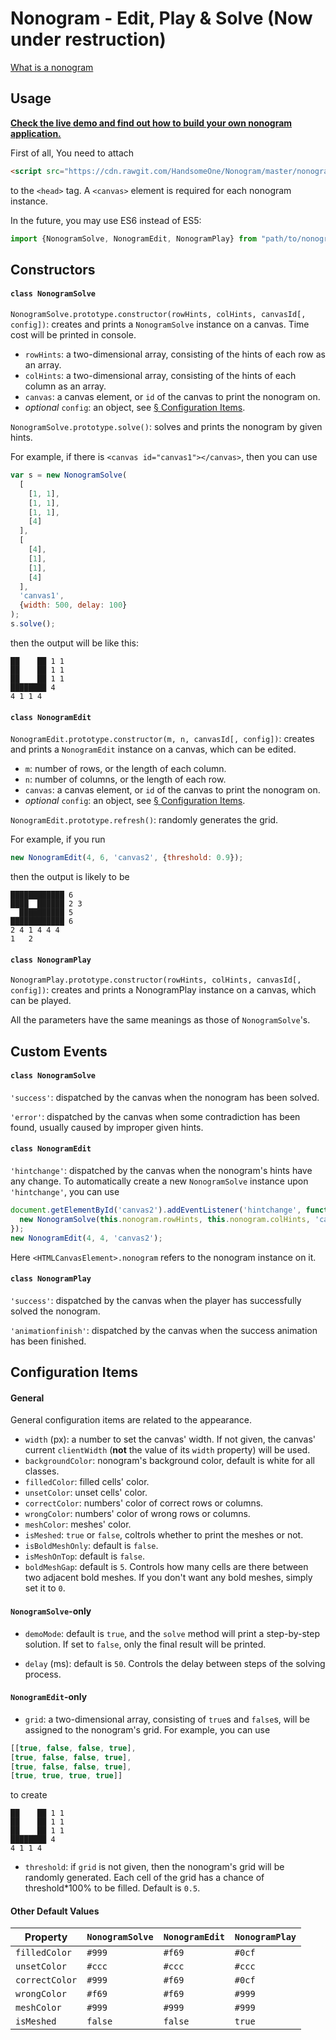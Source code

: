 # Nonogram - Edit, Play & Solve (Now under restruction)

[What is a nonogram](https://en.wikipedia.org/wiki/Nonogram)

## Usage

[**Check the live demo and find out how to build your own nonogram application.**](https://handsomeone.github.io/Nonogram)

First of all, You need to attach

```html
<script src="https://cdn.rawgit.com/HandsomeOne/Nonogram/master/nonogram.js"></script>
```

to the `<head>` tag. A `<canvas>` element is required for each nonogram instance.

In the future, you may use ES6 instead of ES5:
```javascript
import {NonogramSolve, NonogramEdit, NonogramPlay} from "path/to/nonogram.es6.js";
```

## Constructors

#### `class NonogramSolve`

`NonogramSolve.prototype.constructor(rowHints, colHints, canvasId[, config])`: creates and prints a `NonogramSolve` instance on a canvas. Time cost will be printed in console.

- `rowHints`: a two-dimensional array, consisting of the hints of each row as an array.
- `colHints`: a two-dimensional array, consisting of the hints of each column as an array.
- `canvas`: a canvas element, or `id` of the canvas to print the nonogram on.
- *optional* `config`: an object, see [§ Configuration Items](#configuration-items).

`NonogramSolve.prototype.solve()`: solves and prints the nonogram by given hints.

For example, if there is `<canvas id="canvas1"></canvas>`, then you can use
```javascript
var s = new NonogramSolve(
  [
    [1, 1],
    [1, 1],
    [1, 1],
    [4]
  ],
  [
    [4],
    [1],
    [1],
    [4]
  ],
  'canvas1',
  {width: 500, delay: 100}
);
s.solve();
```
then the output will be like this:
```
██    ██ 1 1
██    ██ 1 1
██    ██ 1 1
████████ 4
4 1 1 4
```

#### `class NonogramEdit`

`NonogramEdit.prototype.constructor(m, n, canvasId[, config])`: creates and prints a `NonogramEdit` instance on a canvas, which can be edited.

- `m`: number of rows, or the length of each column.
- `n`: number of columns, or the length of each row.
- `canvas`: a canvas element, or `id` of the canvas to print the nonogram on.
- *optional* `config`: an object, see [§ Configuration Items](#configuration-items).

`NonogramEdit.prototype.refresh()`: randomly generates the grid.

For example, if you run
```javascript
new NonogramEdit(4, 6, 'canvas2', {threshold: 0.9});
```
then the output is likely to be
```
████████████ 6
████  ██████ 2 3
  ██████████ 5
████████████ 6
2 4 1 4 4 4
1   2
```

#### `class NonogramPlay`

`NonogramPlay.prototype.constructor(rowHints, colHints, canvasId[, config])`: creates and prints a NonogramPlay instance on a canvas, which can be played.

All the parameters have the same meanings as those of `NonogramSolve`'s.

## Custom Events

#### `class NonogramSolve`

`'success'`: dispatched by the canvas when the nonogram has been solved.

`'error'`: dispatched by the canvas when some contradiction has been found, usually caused by improper given hints.

#### `class NonogramEdit`

`'hintchange'`: dispatched by the canvas when the nonogram's hints have any change. To automatically create a new `NonogramSolve` instance upon `'hintchange'`, you can use
```javascript
document.getElementById('canvas2').addEventListener('hintchange', function () {
  new NonogramSolve(this.nonogram.rowHints, this.nonogram.colHints, 'canvas1').solve();
});
new NonogramEdit(4, 4, 'canvas2');
```
Here `<HTMLCanvasElement>.nonogram` refers to the nonogram instance on it.

#### `class NonogramPlay`

`'success'`: dispatched by the canvas when the player has successfully solved the nonogram.

`'animationfinish'`: dispatched by the canvas when the success animation has been finished.

## Configuration Items

#### General

General configuration items are related to the appearance.
- `width` (px): a number to set the canvas' width. If not given, the canvas' current `clientWidth` (**not** the value of its `width` property) will be used.
- `backgroundColor`: nonogram's background color, default is white for all classes.
- `filledColor`: filled cells' color.
- `unsetColor`: unset cells' color.
- `correctColor`: numbers' color of correct rows or columns.
- `wrongColor`: numbers' color of wrong rows or columns.
- `meshColor`: meshes' color.
- `isMeshed`: `true` or `false`, coltrols whether to print the meshes or not.
- `isBoldMeshOnly`: default is `false`.
- `isMeshOnTop`: default is `false`.
- `boldMeshGap`: default is `5`. Controls how many cells are there between two adjacent bold meshes. If you don't want any bold meshes, simply set it to `0`.

#### `NonogramSolve`-only
- `demoMode`: default is `true`, and the `solve` method will print a step-by-step solution. If set to `false`, only the final result will be printed.

- `delay` (ms): default is `50`. Controls the delay between steps of the solving process.

#### `NonogramEdit`-only
- `grid`: a two-dimensional array, consisting of `true`s and `false`s, will be assigned to the nonogram's grid. For example, you can use
```javascript
[[true, false, false, true],
[true, false, false, true],
[true, false, false, true],
[true, true, true, true]]
```
to create
```
██    ██ 1 1
██    ██ 1 1
██    ██ 1 1
████████ 4
4 1 1 4
```

- `threshold`: if `grid` is not given, then the nonogram's grid will be randomly generated. Each cell of the grid has a chance of threshold*100% to be filled. Default is `0.5`.

#### Other Default Values

Property | `NonogramSolve` | `NonogramEdit` | `NonogramPlay`
---------|---------------------|--------------------|-------------------
`filledColor`|`#999`|`#f69`|`#0cf`
`unsetColor`|`#ccc`|`#ccc`|`#ccc`
`correctColor`|`#999`|`#f69`|`#0cf`
`wrongColor`|`#f69`|`#f69`|`#999`
`meshColor`|`#999`|`#999`|`#999`
`isMeshed`|`false`|`false`|`true`
